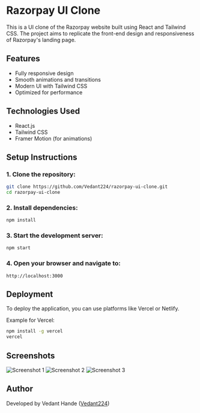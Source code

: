 # Razorpay UI Clone

This is a UI clone of the Razorpay website built using React and Tailwind CSS. The project aims to replicate the front-end design and responsiveness of Razorpay's landing page.

## Features
- Fully responsive design
- Smooth animations and transitions
- Modern UI with Tailwind CSS
- Optimized for performance

## Technologies Used
- React.js
- Tailwind CSS
- Framer Motion (for animations)

## Setup Instructions

### 1. Clone the repository:
```bash
git clone https://github.com/Vedant224/razorpay-ui-clone.git
cd razorpay-ui-clone
```

### 2. Install dependencies:
```bash
npm install
```

### 3. Start the development server:
```bash
npm start
```

### 4. Open your browser and navigate to:
```
http://localhost:3000
```

## Deployment
To deploy the application, you can use platforms like Vercel or Netlify.

Example for Vercel:
```bash
npm install -g vercel
vercel
```

## Screenshots

![Screenshot 1](#)
![Screenshot 2](#)
![Screenshot 3](#)

## Author
Developed by Vedant Hande ([Vedant224](https://github.com/Vedant224))

